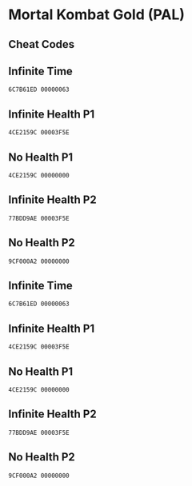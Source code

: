 # Mortal Kombat Gold (PAL)

## Cheat Codes

## Infinite Time

```
6C7B61ED 00000063

```

## Infinite Health P1

```
4CE2159C 00003F5E

```

## No Health P1

```
4CE2159C 00000000

```

## Infinite Health P2

```
77BDD9AE 00003F5E

```

## No Health P2

```
9CF000A2 00000000

```

## Infinite Time

```
6C7B61ED 00000063

```

## Infinite Health P1

```
4CE2159C 00003F5E

```

## No Health P1

```
4CE2159C 00000000

```

## Infinite Health P2

```
77BDD9AE 00003F5E

```

## No Health P2

```
9CF000A2 00000000

```

